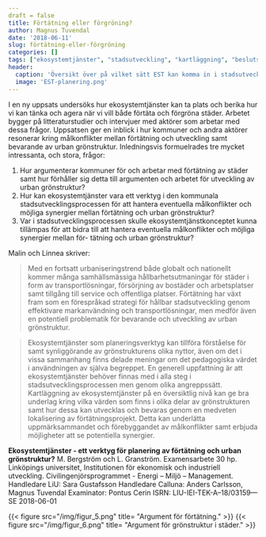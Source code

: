 ```yaml
---
draft = false
title: Förtätning eller förgröning?
author: Magnus Tuvendal
date: '2018-06-11'
slug: förtätning-eller-förgröning
categories: []
tags: ["ekosystemtjänster", "stadsutveckling", "kartläggning", "beslutsfattande"]
header:
  caption: 'Översikt över på vilket sätt EST kan komma in i stadsutvecklingsprocessen. M. Bergström och L. Granström.'
  image: 'EST-planering.png'
---
```


I en ny uppsats undersöks hur ekosystemtjänster kan ta plats och berika hur vi kan tänka och agera när vi vill både förtäta och förgröna städer. Arbetet bygger på litteraturstudier och intervjuer med aktörer som arbetar med dessa frågor. Uppsatsen ger en  inblick i hur kommuner och andra aktörer resonerar kring målkonflikter mellan förtätning och utveckling samt bevarande av urban grönstruktur. Inledningsvis formuelrades tre mycket intressanta, och stora, frågor:
1. Hur argumenterar kommuner för och arbetar med förtätning av städer samt hur förhåller sig detta till argumenten och arbetet för utveckling av urban grönstruktur? 
2. Hur kan ekosystemtjänster vara ett verktyg i den kommunala stadsutvecklingsprocessen för att hantera eventuella målkonflikter och möjliga synergier mellan förtätning och urban grönstruktur? 
3. Var i stadsutvecklingsprocessen skulle ekosystemtjänstkonceptet kunna tillämpas för att bidra till att hantera eventuella målkonflikter och möjliga synergier mellan för- tätning och urban grönstruktur? 

Malin och Linnea skriver:

> Med en fortsatt urbaniseringstrend både globalt och nationellt kommer många samhällsmässiga hållbarhetsutmaningar för städer i form av transportlösningar, försörjning av bostäder och arbetsplatser samt tillgång till service och offentliga platser. Förtätning har växt fram som en förespråkad strategi för hållbar stadsutveckling genom effektivare markanvändning och transportlösningar, men medför även en potentiell problematik för bevarande och utveckling av urban grönstruktur.

> Ekosystemtjänster som planeringsverktyg kan tillföra förståelse för samt synliggörande av grönstrukturens olika nyttor, även om det i vissa sammanhang finns delade meningar om det pedagogiska värdet i användningen av själva begreppet. En generell uppfattning är att ekosystemtjänster behöver finnas med i alla steg i stadsutvecklingsprocessen men genom olika angreppssätt. Kartläggning av ekosystemtjänster på en översiktlig nivå kan ge bra underlag kring vilka värden som finns i olika delar av grönstrukturen samt hur dessa kan utvecklas och bevaras genom en medveten lokalisering av förtätningsprojekt. Detta kan underlätta uppmärksammandet och förebyggandet av målkonflikter samt erbjuda möjligheter att se potentiella synergier.

**Ekosystemtjänster - ett verktyg för planering av förtätning och urban grönstruktur?**
M. Bergström och L. Granström. Examensarbete 30 hp. Linköpings universitet, Institutionen för ekonomisk och industriell utveckling. Civilingenjörsprogrammet - Energi – Miljö – Management.
Handledare LiU: Sara Gustafsson 
Handledare Calluna: Anders Carlsson, Magnus Tuvendal 
Examinator: Pontus Cerin
ISRN: LIU-IEI-TEK-A–18/03159—SE 2018-06-01

{{< figure src="/img/figur_5.png" title= "Argument för förtätning." >}}
{{< figure src="/img/figur_6.png" title= "Argument för grönstruktur i städer." >}}